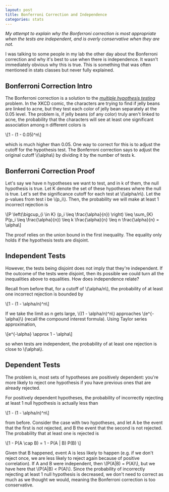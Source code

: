 ```yaml
---
layout: post
title: Bonferroni Correction and Independence
categories: stats
---
```


*My attempt to explain why the Bonferroni correction is most appropriate when
the tests are independent, and is overly conservative when they are not.*

<!--more-->
I was talking to some people in my lab the other day about the Bonferroni
correction and why it's best to use when there is independence. It wasn't
immediately obvious why this is true. This is something that was often mentioned
in stats classes but never fully explained. 

## Bonferroni Correction Intro

The Bonferroni correction is a solution to the [*multiple hypothesis
testing*](https://xkcd.com/882/) problem. In the XKCD comic, the characters are
trying to find if jelly beans are linked to acne, but they test each color of
jelly bean separately at the 0.05 level. The problem is, if jelly beans (of any
color) truly aren't linked to acne, the probability that the characters will see
at least one significant association among n different colors is 

<div>
\[1 - (1 - 0.05)^n\]
</div>

which is much higher than 0.05. One way to correct for this is to adjust the
cutoff for the hypothesis test. The Bonferroni correction says to adjust the
original cutoff <span>\\(\alpha\\)</span> by dividing it by the number of tests
k. 


## Bonferroni Correction Proof
Let's say we have n hypotheses we want to test, and in k of them, the null
hypothesis is true. Let K denote the set of these hypotheses where the null is
true. Let's set the significance cutoff for each test at
<span>\\(\alpha/n\\)</span>. Let the p-values from test i be
<span>\\(p_i\\)</span>. Then, the probability we will make at least 1
incorrect rejection is

<div>
\[P \left(\bigcup_{i \in K} (p_i \leq \frac{\alpha}{n}) \right) \leq
\sum_{K} P(p_i \leq \frac{\alpha}{n}) \leq k \frac{\alpha}{n} \leq n
\frac{\alpha}{n} = \alpha\]
</div>

The proof relies on the union bound in the first inequality. The equality only
holds if the hypothesis tests are disjoint. 



## Independent Tests

However, the tests being disjoint does not imply that they're independent. If
the outcome of the tests were disjoint, then its possible we could turn all the
inequalities above to equalities. How does independence relate?

Recall from before that, for a cutoff of <span>\\(\alpha/n\\)</span>, the
probability of at least one incorrect rejection is bounded by
<div>
\[1 - (1 - \alpha/n)^n\]
</div>

If we take the limit as n gets large, <span>\\((1 - \alpha/n)^n\\)</span>
approaches <span>\\(e^{-\alpha}\\)</span> (recall the compound interest formula).
Using Taylor series approximation, 

<div>
\[e^{-\alpha} \approx 1 - \alpha\]
</div>

so when tests are independent, the probability of at least one rejection is
close to <span>\\(\alpha\\)</span>.


## Dependent Tests


The problem is, most sets of hypotheses are positively dependent: you're more
likely to reject one hypothesis if you have previous ones that are already
rejected.

For positively dependent hypotheses, the probability of incorrectly rejecting at
least 1 null hypothesis is actually less than 

<div>
\[1 - (1 - \alpha/n)^n\]
</div>

from before. Consider the case with two hypotheses, and let A be the event that
the first is not rejected, and B the event that the second is not rejected. The
probability that at least one is rejected is

<div>
\[1 - P(A \cap B) = 1 - P(A | B) P(B) \]
</div>

Given that B happened, event A is less likely to happen (e.g. if we don't reject
once, we are less likely to reject again because of positive correlation). If A
and B were independent, then <span>\\(P(A|B) = P(A)\\)</span>, but we have here
that <span>\\(P(A|B) < P(A)\\)</span>. Since the probability of incorrectly
rejecting at least 1 null hypothesis is decreased, we don't need to correct as
much as we thought we would, meaning the Bonferroni correction is too
conservative. 
